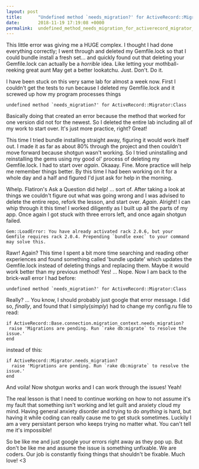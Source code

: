 ```yaml
---
layout: post
title:      "Undefined method `needs_migration?' for ActiveRecord::Migrator:Class"
date:       2018-11-19 17:19:08 +0000
permalink:  undefined_method_needs_migration_for_activerecord_migrator_class
---
```



This little error was giving me a HUGE complex. I thought I had done everything correctly; I went through and deleted my Gemfile.lock so that I could bundle install a fresh set... and quickly found out that deleting your Gemfile.lock can actually be a *horrible* idea. Like letting your mothball-reeking great aunt May get a better lookatchu. Just. Don't. Do it.

I have been stuck on this very same lab for almost a week now. First I couldn't get the tests to run because I deleted my Gemfile.lock and it screwed up how my program processes things

```
undefined method `needs_migration?' for ActiveRecord::Migrator:Class
```

Basically doing that created an error because the method that worked for one version did not for the newest. So I deleted the entire lab including all of my work to start over. It's just more practice, right? Great!

This time I tried bundle installing straight away, figuring it would work itself out. I made it as far as about 80% through the project and then couldn't move forward because shotgun wasn't working. So I tried uninstalling and reinstalling the gems using my good ol' process of deleting my Gemfile.lock. I had to start over *again*. Okaaay. Fine. More practice will help me remember things better. By this time I had been working on it for a whole day and a half and figured I'd just ask for help in the morning. 

Whelp. Flatiron's Ask a Question did help! ... sort of. After taking a look at things we couldn't figure out what was going wrong and I was advised to delete the entire repo, refork the lesson, and start over. *Again*. Alright! I can whip through it this time! I worked diligently as I built up all the parts of my app. Once again I got stuck with three errors left, and once again shotgun failed. 

```
Gem::LoadError: You have already activated rack 2.0.6, but your Gemfile requires rack 2.0.4. Prepending `bundle exec` to your command may solve this.
```

Rawr! Again? This time I spent a bit more time searching and reading other experiences and found something called 'bundle update' which updates the Gemfile.lock instead of deleting things and replacing them. Maybe it would work better than my previous method! Yes! ... Nope. Now I am back to the brick-wall error I had before:

```
undefined method `needs_migration?' for ActiveRecord::Migrator:Class
```

 Really? ... You know, I should probably just google that error message. I did so, *finally*, and found that I simply(*simply*) had to change my config.ru file to read:
 
 ```
 if ActiveRecord::Base.connection.migration_context.needs_migration?
  raise 'Migrations are pending. Run `rake db:migrate` to resolve the issue.'
end
```

instead of this:

```
if ActiveRecord::Migrator.needs_migration?
  raise 'Migrations are pending. Run `rake db:migrate` to resolve the issue.'
end
```

And voila! Now shotgun works and I can work through the issues! Yeah!

The real lesson is that I need to continue working on how to not assume it's my fault that something isn't working and let guilt and anxiety cloud my mind. Having general anxiety disorder and trying to do *anything* is hard, but having it while coding can really cause me to get stuck sometimes. Luckily I am a very persistant person who keeps trying no matter what. You can't tell me it's impossible! 

So be like me and just google your errors right away as they pop up. But don't be like me and assume the issue is something unfixable. We are coders. Our job is constantly fixing things that shouldn't be fixable. Much love! <3
